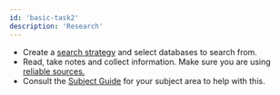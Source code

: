 ```yaml
---
id: 'basic-task2'
description: 'Research'
---
```


- Create a [search strategy](https://learninglab.rmit.edu.au/assessments/getting-started-with-assignments/researching-your-assignment/develop-your-search-strategy/) and select databases to search from. 
- Read, take notes and collect information. Make sure you are using [reliable sources.](https://learninglab.rmit.edu.au/assessments/getting-started-with-assignments/choose-valid-sources/) 
- Consult the [Subject Guide](https://rmit.libguides.com/) for your subject area to help with this.